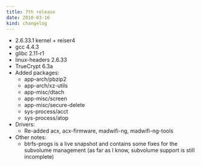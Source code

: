 ```yaml
---
title: 7th release
date: 2010-03-16
kind: changelog
---
```

* 2\.6\.33\.1 kernel \+ reiser4
* gcc 4\.4\.3
* glibc 2\.11\-r1
* linux\-headers 2\.6\.33
* TrueCrypt 6\.3a
* Added packages\:
    * app\-arch/pbzip2
    * app\-arch/xz\-utils
    * app\-misc/dtach
    * app\-misc/screen
    * app\-misc/secure\-delete
    * sys\-process/acct
    * sys\-process/atop
* Drivers\:
    * Re\-added acx, acx\-firmware, madwifi\-ng, madwifi\-ng\-tools
* Other notes\:
    * btrfs\-progs is a live snapshot and contains some fixes for the subvolume management \(as far as I know, subvolume support is still incomplete\)
